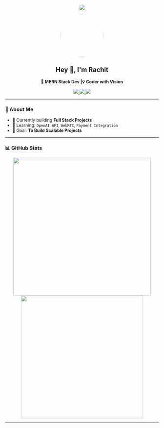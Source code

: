<!-- Background Banner with Profile Pic on Top -->
<p align="center">
  <img src="https://capsule-render.vercel.app/api?type=waving&color=0:1f1c2c,100:928dab&height=150&section=header"/>
</p>

<p align="center">
  <img src="https://i.postimg.cc/K80tTnCL/portfolio-image.png" width="140" height="140" style="border-radius: 50%;" />
</p>

<h2 align="center">Hey 👋, I'm Rachit</h2>
<p align="center"><b>🚀 MERN Stack Dev |💡 Coder with Vision</b></p>

<p align="center">
  <a href="https://twitter.com/vigRachit" target="_blank">
    <img src="https://img.shields.io/badge/Twitter-%231DA1F2.svg?style=for-the-badge&logo=twitter&logoColor=white" />
  </a>
  <a href="https://linkedin.com/in/vigrachit" target="_blank">
    <img src="https://img.shields.io/badge/LinkedIn-%230077B5.svg?style=for-the-badge&logo=linkedin&logoColor=white" />
  </a>
  <a href="https://github.com/vigRachit" target="_blank">
    <img src="https://img.shields.io/badge/GitHub-%2312100E.svg?style=for-the-badge&logo=github&logoColor=white" />
  </a>
</p>

---

### 🧠 About Me

- 🔭 Currently building **Full Stack Projects**
- 🌱 Learning: `OpenAI API`, `WebRTC`, `Payment Integration`
- 🎯 Goal: **To Build Scalable Projects**

---

### 📊 GitHub Stats

<p align="center">
  <img src="https://github-readme-stats.vercel.app/api?username=vigRachit&show_icons=true&theme=tokyonight" width="450"/>
  <img src="https://github-readme-streak-stats.herokuapp.com/?user=vigRachit&theme=tokyonight" width="400"/>
</p>

---

